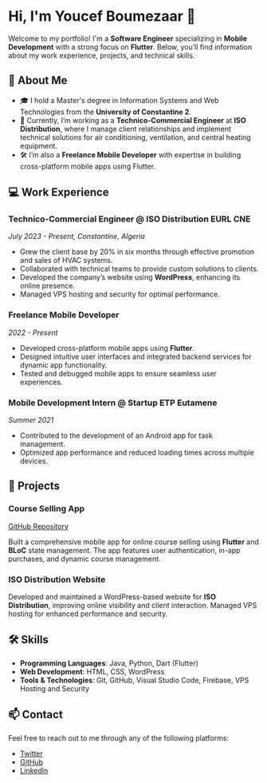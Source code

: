 # Hi, I'm Youcef Boumezaar 👋

Welcome to my portfolio! I'm a **Software Engineer** specializing in **Mobile Development** with a strong focus on **Flutter**. Below, you’ll find information about my work experience, projects, and technical skills.

## 🚀 About Me

- 🎓 I hold a Master's degree in Information Systems and Web Technologies from the **University of Constantine 2**.
- 💼 Currently, I’m working as a **Technico-Commercial Engineer** at **ISO Distribution**, where I manage client relationships and implement technical solutions for air conditioning, ventilation, and central heating equipment.
- 🛠 I’m also a **Freelance Mobile Developer** with expertise in building cross-platform mobile apps using Flutter.

## 💻 Work Experience

### **Technico-Commercial Engineer @ ISO Distribution EURL CNE**
_July 2023 - Present, Constantine, Algeria_

- Grew the client base by 20% in six months through effective promotion and sales of HVAC systems.
- Collaborated with technical teams to provide custom solutions to clients.
- Developed the company’s website using **WordPress**, enhancing its online presence.
- Managed VPS hosting and security for optimal performance.

### **Freelance Mobile Developer**
_2022 - Present_

- Developed cross-platform mobile apps using **Flutter**.
- Designed intuitive user interfaces and integrated backend services for dynamic app functionality.
- Tested and debugged mobile apps to ensure seamless user experiences.

### **Mobile Development Intern @ Startup ETP Eutamene**
_Summer 2021_

- Contributed to the development of an Android app for task management.
- Optimized app performance and reduced loading times across multiple devices.

## 📂 Projects

### **Course Selling App**
[GitHub Repository](https://github.com/YoucefBm94/ulearning_app_bloc_provider)

Built a comprehensive mobile app for online course selling using **Flutter** and **BLoC** state management. The app features user authentication, in-app purchases, and dynamic course management.

### **ISO Distribution Website**
Developed and maintained a WordPress-based website for **ISO Distribution**, improving online visibility and client interaction. Managed VPS hosting for enhanced performance and security.

## 🛠 Skills

- **Programming Languages**: Java, Python, Dart (Flutter)
- **Web Development**: HTML, CSS, WordPress
- **Tools & Technologies**: Git, GitHub, Visual Studio Code, Firebase, VPS Hosting and Security

## 📫 Contact

Feel free to reach out to me through any of the following platforms:

- [Twitter](https://x.com/YoucefBoumezaar)
- [GitHub](https://github.com/youcefbm94)
- [LinkedIn](https://www.linkedin.com/in/youcef-boumezaar/)

